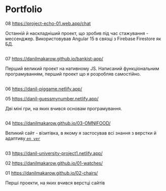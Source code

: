 # Portfolio

08 https://project-echo-01.web.app/chat

Останній й наскладніший проект, що зробив під час стажування - мессенджер. Використовував Angular 15 в связці з Firebase Firestore як БД. 

##

07 https://danilmakarow.github.io/bankist-app/

Перший великий проект на нативному JS. Написаний функціональним програмуванням, перший проект що я розробляв самостійно.

##

06 https://danil-piggame.netlify.app/

05 https://danil-guessmynumber.netlify.app/ 

Дві міні гри, на яких вчився основам програмування.

##

04 https://danilmakarow.github.io/03-OMNIFOOD/ 

Великий сайт - візитівка, в якому я застосував всі знання з верстки й адаптиву<a href="https://omnifood.dev/"> `en ver` </a>

##

03 https://danil-university-project1.netlify.app/ 

02 https://danilmakarow.github.io/01-watches/

01 https://danilmakarow.github.io/02-chairs/ 

Перші проекти, на яких вчився верстці сайтів
